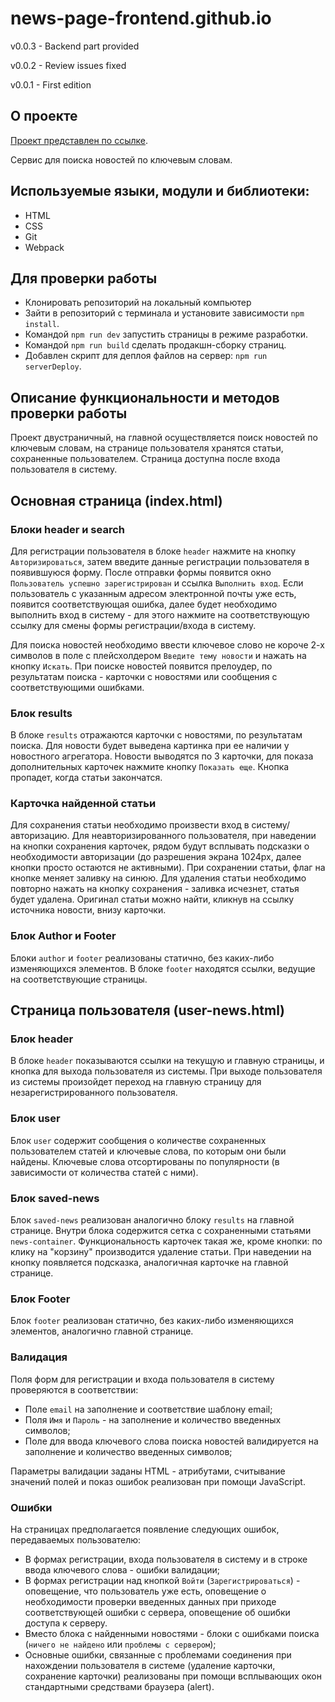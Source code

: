 # news-page-frontend.github.io

v0.0.3 - Backend part provided

v0.0.2 - Review issues fixed

v0.0.1 - First edition

## О проекте

[Проект представлен по ссылке](https://konovaly4.github.io/news-page-frontend.github.io/). 

Сервис для поиска новостей по ключевым словам.

## Используемые языки, модули и библиотеки:

- HTML
- CSS
- Git
- Webpack

## Для проверки работы

- Клонировать репозиторий на локальный компьютер
- Зайти в репозиторий с терминала и установите зависимости `npm install`.
- Командой `npm run dev` запустить страницы в режиме разработки.
- Командой `npm run build` сделать продакшн-сборку страниц.
- Добавлен скрипт для деплоя файлов на сервер: `npm run serverDeploy`.

## Описание функциональности и методов проверки работы

Проект двустраничный, на главной осуществляется поиск новостей по ключевым словам, на странице пользователя хранятся статьи, сохраненные пользователем. Страница доступна после входа пользователя в систему.

## Основная страница (index.html)

### Блоки header и search

Для регистрации пользователя в блоке `header` нажмите на кнопку `Авторизироваться`, затем введите данные регистрации пользователя в появившуюся форму. После отправки формы появится окно `Пользователь успешно зарегистрирован` и ссылка `Выполнить вход`. Если пользователь с указанным адресом электронной почты уже есть, появится соответствующая ошибка, далее будет необходимо выполнить вход в систему - для этого нажмите на соответствующую ссылку для смены формы регистрации/входа в систему.

Для поиска новостей необходимо ввести ключевое слово не короче 2-х символов в поле c плейсхолдером `Введите тему новости` и нажать на кнопку `Искать`. При поиске новостей появится прелоудер, по результатам поиска - карточки с новостями или сообщения с соответствующими ошибками.

### Блок results

В блоке `results` отражаются карточки с новостями, по результатам поиска. Для новости будет выведена картинка при ее наличии у новостного агрегатора. Новости выводятся по 3 карточки, для показа дополнительных карточек нажмите кнопку `Показать еще`. Кнопка пропадет, когда статьи закончатся.

### Карточка найденной статьи

Для сохранения статьи необходимо произвести вход в систему/авторизацию. Для неавторизированного пользователя, при наведении на кнопки сохранения карточек, рядом будут всплывать подсказки о необходимости авторизации (до разрешения экрана 1024px, далее кнопки просто остаются не активными). При сохранении статьи, флаг на кнопке меняет заливку на синюю. Для удаления статьи необходимо повторно нажать на кнопку сохранения - заливка исчезнет, статья будет удалена. Оригинал статьи можно найти, кликнув на ссылку источника новости, внизу карточки.

### Блок Author и Footer

Блоки `author` и `footer` реализованы статично, без каких-либо изменяющихся элементов. В блоке `footer` находятся ссылки, ведущие на соответствующие страницы.

## Страница пользователя (user-news.html)

### Блок header

В блоке `header` показываются ссылки на текущую и главную страницы, и кнопка для выхода пользователя из системы. При выходе пользователя из системы произойдет переход на главную страницу для незарегистрированного пользователя.

### Блок user

Блок `user` содержит сообщения о количестве сохраненных пользователем статей и ключевые слова, по которым они были найдены. Ключевые слова отсортированы по популярности (в зависимости от количества статей с ними).

### Блок saved-news

Блок `saved-news` реализован аналогично блоку `results` на главной странице. Внутри блока содержится сетка с сохраненными статьями `news-container`. Функциональность карточек такая же, кроме кнопки: по клику на "корзину" производится удаление статьи. При наведении на кнопку появляется подсказка, аналогичная карточке на главной странице.

### Блок Footer

Блок `footer` реализован статично, без каких-либо изменяющихся элементов, аналогично главной странице.

### Валидация

Поля форм для регистрации и входа пользователя в систему проверяются в соответствии:
- Поле `email` на заполнение и соответствие шаблону email;
- Поля `Имя` и `Пароль` - на заполнение и количество введенных символов;
- Поле для ввода ключевого слова поиска новостей валидируется на заполнение и количество введенных символов;

Параметры валидации заданы HTML - атрибутами, считывание значений полей и показ ошибок реализован при помощи JavaScript.

### Ошибки

На страницах предполагается появление следующих ошибок, передаваемых пользователю:
- В формах регистрации, входа пользователя в систему и в строке ввода ключевого слова - ошибки валидации;
- В формах регистрации над кнопкой `Войти` (`Зарегистрироваться`) - оповещение, что пользователь уже есть, оповещение о необходимости
проверки введенных данных при приходе соответствующей ошибки с сервера, оповещение об ошибки доступа к серверу.
- Вместо блока с найденными новостями - блоки с ошибками поиска (`ничего не найдено` или `проблемы с сервером`);
- Основные ошибки, связанные с проблемами соединения при нахождении пользователя в системе (удаление карточки, сохранение карточки) реализованы при помощи всплывающих окон стандартными средствами браузера (alert).



